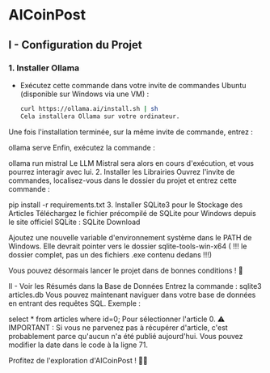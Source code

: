 # AICoinPost

## I - Configuration du Projet

### 1. Installer Ollama

- Exécutez cette commande dans votre invite de commandes Ubuntu (disponible sur Windows via une VM) :
  ```bash
  curl https://ollama.ai/install.sh | sh
  Cela installera Ollama sur votre ordinateur.
  ```

Une fois l'installation terminée, sur la même invite de commande, entrez :

ollama serve
Enfin, exécutez la commande :

ollama run mistral
Le LLM Mistral sera alors en cours d'exécution, et vous pourrez interagir avec lui. 2. Installer les Librairies
Ouvrez l'invite de commandes, localisez-vous dans le dossier du projet et entrez cette commande :

pip install -r requirements.txt 3. Installer SQLite3 pour le Stockage des Articles
Téléchargez le fichier précompilé de SQLite pour Windows depuis le site officiel SQLite : SQLite Download

Ajoutez une nouvelle variable d'environnement système dans le PATH de Windows. Elle devrait pointer vers le dossier sqlite-tools-win-x64 ( !!! le dossier complet, pas un des fichiers .exe contenu dedans !!!)

Vous pouvez désormais lancer le projet dans de bonnes conditions ! 🚀

II - Voir les Résumés dans la Base de Données
Entrez la commande :
sqlite3 articles.db
Vous pouvez maintenant naviguer dans votre base de données en entrant des requêtes SQL.
Exemple :

select \* from articles where id=0;
Pour sélectionner l'article 0.
⚠️ IMPORTANT : Si vous ne parvenez pas à récupérer d'article, c'est probablement parce qu'aucun n'a été publié aujourd'hui. Vous pouvez modifier la date dans le code à la ligne 71.

Profitez de l'exploration d'AICoinPost ! 📰🤖
